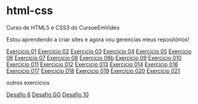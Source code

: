 # html-css
 Curso de HTML5 e CSS3 do CursoeEmVideo

 Estou aprendendo a criar sites e agora vou gerencias meus repositórios!

 <a href="./exercicios/ex001/">Exercicio 01</a>
 <a href="./exercicios/ex002/">Exercicio 02</a>
 <a href="./exercicios/ex003/">Exercicio 03</a>
 <a href="./exercicios/ex004/">Exercicio 04</a>
 <a href="./exercicios/ex005/">Exercicio 05</a>
 <a href="./exercicios/ex006/">Exercicio 06</a>
 <a href="./exercicios/ex007/">Exercicio 07</a>
 <a href="./exercicios/ex008/">Exercicio 08</a>
 <a href="./exercicios/ex008b/">Exercicio 08b</a>
 <a href="./exercicios/ex009/">Exercicio 09</a>
 <a href="./exercicios/ex010/">Exercicio 010</a>
 <a href="./exercicios/ex011/">Exercicio 011</a>
 <a href="./exercicios/ex012/">Exercicio 012</a>
 <a href="./exercicios/ex013/">Exercicio 013</a>
 <a href="./exercicios/ex014/">Exercicio 014</a>
 <a href="./exercicios/ex016/">Exercicio 016</a>
 <a href="./exercicios/ex017/">Exercicio 017</a>
 <a href="./exercicios/ex018/">Exercicio 018</a>
 <a href="./exercicios/ex019/">Exercicio 019</a>
 <a href="./exercicios/ex020//">Exercicio 020</a>
 <a href="./exercicios/ex021/">Exercicio 021</a>

 <p> outros exercicios</p>

 <a href="./exercicios/Desafio 6 Gustravow Guanabary/">Desafio 6</a>
 <a href="./exercicios/Desafio Gustavo Guanabara/">Desafio GG</a>
 <a href="./exercicios/DesafioD&apos;10//">Desafio 10</a>

